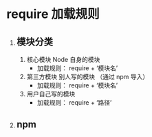 # require 加载规则

1. ## 模块分类

   1. 核心模块     	Node  自身的模块
      - 加载规则： require  + ‘模块名’
   2. 第三方模块     别人写的模块  （通过  npm  导入）
      - 加载规则： require + ‘模块名’
   3. 用户自己写的模块
      - 加载规则： require + ‘路径’

2. ## npm           